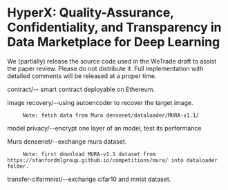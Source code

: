 # HyperX: Quality-Assurance, Confidentiality, and Transparency in Data Marketplace for Deep Learning

We (partially) release the source code used in the WeTrade draft to assist the paper review. Please do not distribute it. Full implementation with detailed comments will be released at a proper time. 

contract/-- smart contract deployable on Ethereum.

image recovery/--using autoencoder to recover the target image.

         Note: fetch data from Mura densenet/dataloader/MURA-v1.1/
model privacy/--encrypt one layer of an model, test its performance

Mura densenet/--exchange mura dataset. 

         Note: first download MURA-v1.1 dataset from https://stanfordmlgroup.github.io/competitions/mura/ into dataloader folder.
         
transfer-cifarmnist/--exchange cifar10 and mnist dataset.
